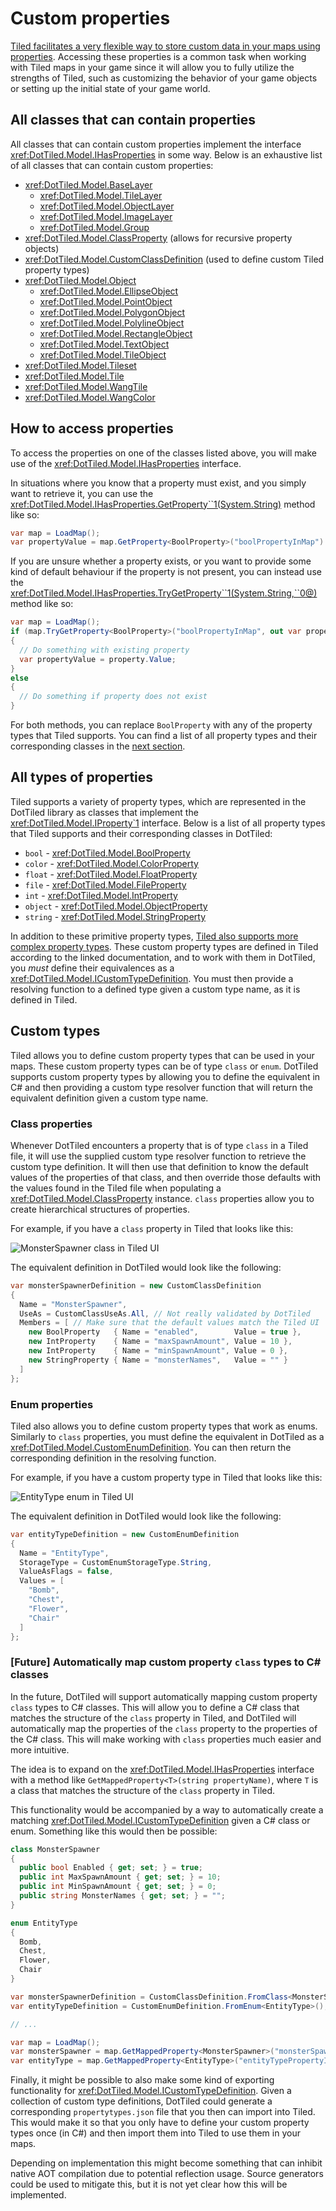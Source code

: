 # Custom properties

[Tiled facilitates a very flexible way to store custom data in your maps using properties](https://doc.mapeditor.org/en/stable/manual/custom-properties/#custom-properties). Accessing these properties is a common task when working with Tiled maps in your game since it will allow you to fully utilize the strengths of Tiled, such as customizing the behavior of your game objects or setting up the initial state of your game world.

## All classes that can contain properties

All classes that can contain custom properties implement the interface <xref:DotTiled.Model.IHasProperties> in some way. Below is an exhaustive list of all classes that can contain custom properties:

- <xref:DotTiled.Model.BaseLayer> 
    - <xref:DotTiled.Model.TileLayer>
    - <xref:DotTiled.Model.ObjectLayer>
    - <xref:DotTiled.Model.ImageLayer>
    - <xref:DotTiled.Model.Group>
- <xref:DotTiled.Model.ClassProperty> (allows for recursive property objects)
- <xref:DotTiled.Model.CustomClassDefinition> (used to define custom Tiled property types)
- <xref:DotTiled.Model.Object>
    - <xref:DotTiled.Model.EllipseObject>
    - <xref:DotTiled.Model.PointObject>
    - <xref:DotTiled.Model.PolygonObject>
    - <xref:DotTiled.Model.PolylineObject>
    - <xref:DotTiled.Model.RectangleObject>
    - <xref:DotTiled.Model.TextObject>
    - <xref:DotTiled.Model.TileObject>
- <xref:DotTiled.Model.Tileset>
- <xref:DotTiled.Model.Tile>
- <xref:DotTiled.Model.WangTile>
- <xref:DotTiled.Model.WangColor>

## How to access properties

To access the properties on one of the classes listed above, you will make use of the <xref:DotTiled.Model.IHasProperties> interface.

In situations where you know that a property must exist, and you simply want to retrieve it, you can use the <xref:DotTiled.Model.IHasProperties.GetProperty``1(System.String)> method like so:

```csharp
var map = LoadMap();
var propertyValue = map.GetProperty<BoolProperty>("boolPropertyInMap").Value;
```

If you are unsure whether a property exists, or you want to provide some kind of default behaviour if the property is not present, you can instead use the <xref:DotTiled.Model.IHasProperties.TryGetProperty``1(System.String,``0@)> method like so:

```csharp
var map = LoadMap();
if (map.TryGetProperty<BoolProperty>("boolPropertyInMap", out var property))
{
  // Do something with existing property
  var propertyValue = property.Value;
}
else
{
  // Do something if property does not exist
}
```

For both methods, you can replace `BoolProperty` with any of the property types that Tiled supports. You can find a list of all property types and their corresponding classes in the [next section](#all-types-of-properties).

## All types of properties

Tiled supports a variety of property types, which are represented in the DotTiled library as classes that implement the <xref:DotTiled.Model.IProperty`1> interface. Below is a list of all property types that Tiled supports and their corresponding classes in DotTiled:

- `bool` - <xref:DotTiled.Model.BoolProperty>
- `color` - <xref:DotTiled.Model.ColorProperty>
- `float` - <xref:DotTiled.Model.FloatProperty>
- `file` - <xref:DotTiled.Model.FileProperty>
- `int` - <xref:DotTiled.Model.IntProperty>
- `object` - <xref:DotTiled.Model.ObjectProperty>
- `string` - <xref:DotTiled.Model.StringProperty>

In addition to these primitive property types, [Tiled also supports more complex property types](https://doc.mapeditor.org/en/stable/manual/custom-properties/#custom-types). These custom property types are defined in Tiled according to the linked documentation, and to work with them in DotTiled, you *must* define their equivalences as a <xref:DotTiled.Model.ICustomTypeDefinition>. You must then provide a resolving function to a defined type given a custom type name, as it is defined in Tiled.

## Custom types

Tiled allows you to define custom property types that can be used in your maps. These custom property types can be of type `class` or `enum`. DotTiled supports custom property types by allowing you to define the equivalent in C# and then providing a custom type resolver function that will return the equivalent definition given a custom type name.

### Class properties

Whenever DotTiled encounters a property that is of type `class` in a Tiled file, it will use the supplied custom type resolver function to retrieve the custom type definition. It will then use that definition to know the default values of the properties of that class, and then override those defaults with the values found in the Tiled file when populating a <xref:DotTiled.Model.ClassProperty> instance. `class` properties allow you to create hierarchical structures of properties.

For example, if you have a `class` property in Tiled that looks like this:

![MonsterSpawner class in Tiled UI](../images/monster-spawner-class.png)

The equivalent definition in DotTiled would look like the following:

```csharp
var monsterSpawnerDefinition = new CustomClassDefinition
{
  Name = "MonsterSpawner",
  UseAs = CustomClassUseAs.All, // Not really validated by DotTiled
  Members = [ // Make sure that the default values match the Tiled UI
    new BoolProperty   { Name = "enabled",        Value = true },
    new IntProperty    { Name = "maxSpawnAmount", Value = 10 },
    new IntProperty    { Name = "minSpawnAmount", Value = 0 },
    new StringProperty { Name = "monsterNames",   Value = "" }
  ]
};
```

### Enum properties  

Tiled also allows you to define custom property types that work as enums. Similarly to `class` properties, you must define the equivalent in DotTiled as a <xref:DotTiled.Model.CustomEnumDefinition>. You can then return the corresponding definition in the resolving function.

For example, if you have a custom property type in Tiled that looks like this:

![EntityType enum in Tiled UI](../images/entity-type-enum.png)

The equivalent definition in DotTiled would look like the following:

```csharp
var entityTypeDefinition = new CustomEnumDefinition
{
  Name = "EntityType",
  StorageType = CustomEnumStorageType.String,
  ValueAsFlags = false,
  Values = [
    "Bomb",
    "Chest",
    "Flower",
    "Chair"
  ]
};
```

### [Future] Automatically map custom property `class` types to C# classes

In the future, DotTiled will support automatically mapping custom property `class` types to C# classes. This will allow you to define a C# class that matches the structure of the `class` property in Tiled, and DotTiled will automatically map the properties of the `class` property to the properties of the C# class. This will make working with `class` properties much easier and more intuitive.

The idea is to expand on the <xref:DotTiled.Model.IHasProperties> interface with a method like `GetMappedProperty<T>(string propertyName)`, where `T` is a class that matches the structure of the `class` property in Tiled.

This functionality would be accompanied by a way to automatically create a matching <xref:DotTiled.Model.ICustomTypeDefinition> given a C# class or enum. Something like this would then be possible:

```csharp
class MonsterSpawner
{
  public bool Enabled { get; set; } = true;
  public int MaxSpawnAmount { get; set; } = 10;
  public int MinSpawnAmount { get; set; } = 0;
  public string MonsterNames { get; set; } = "";
}

enum EntityType
{
  Bomb,
  Chest,
  Flower,
  Chair
}

var monsterSpawnerDefinition = CustomClassDefinition.FromClass<MonsterSpawner>();
var entityTypeDefinition = CustomEnumDefinition.FromEnum<EntityType>();

// ...

var map = LoadMap();
var monsterSpawner = map.GetMappedProperty<MonsterSpawner>("monsterSpawnerPropertyInMap");
var entityType = map.GetMappedProperty<EntityType>("entityTypePropertyInMap");
```

Finally, it might be possible to also make some kind of exporting functionality for <xref:DotTiled.Model.ICustomTypeDefinition>. Given a collection of custom type definitions, DotTiled could generate a corresponding `propertytypes.json` file that you then can import into Tiled. This would make it so that you only have to define your custom property types once (in C#) and then import them into Tiled to use them in your maps.

Depending on implementation this might become something that can inhibit native AOT compilation due to potential reflection usage. Source generators could be used to mitigate this, but it is not yet clear how this will be implemented.